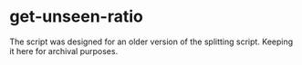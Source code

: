 # get-unseen-ratio

The script was designed for an older version of the splitting script.  Keeping it here for archival purposes.
